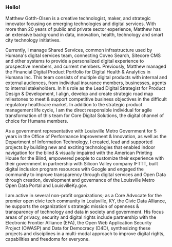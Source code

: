 ### Hello!


Matthew Gotth-Olsen is a creative technologist, maker, and strategic innovator focusing on emerging technologies and digital services. With more than 20 years of public and private sector experience, Matthew has an extensive background in data, innovation, health, technology and smart city technology initiatives.

Currently, I manage Shared Services, common infrastructure used by Humana's digital services team, connecting Coveo Search, Sitecore CMS and other systems to provide a personalized digital experience to prospective members, and current members. Previously, Matthew managed the Financial Digital Product Portfolio for Digital Health & Analytics in Humana Inc. This team consists of multiple digital products with internal and external audiences, from individual insurance members, businesses, agents to internal stakeholders. In his role as the Lead Digital Strategist for Product Design & Development, I align, develop and create strategic road map milestones to meet & support competitive business objectives in the difficult regulatory healthcare market. In addition to the strategic product management life cycle, I am the direct responsible individual for agile transformation of this team for Core Digital Solutions, the digital channel of choice for Humana members.

As a government representative with Louisville Metro Government for 5 years in the Office of Performance Improvement & Innovation, as well as the Department of Information Technology, I created, lead and supported projects by building new and exciting technologies that enabled indoor navigation for the blind & visually impaired with the American Printing House for the Blind, empowered people to customize their experience with their government in partnership with Silicon Valley company IFTTT, built digital inclusion program resources with Google and engaged the community to improve transparency through digital services and Open Data through creation, development and governance of the Louisville Metro Open Data Portal and LouisvilleKy.gov.

I am active in several non-profit organizations; as a Core Advocate for the premier open civic tech community in Louisville, KY, the Civic Data Alliance, he supports the organization's strategic mission of openness & transparency of technology and data in society and government. His focus areas of privacy, security and digital rights include partnership with the Electronic Frontier Alliance (EFA), the Open Web Application Security Project (OWASP) and Data for Democracy (D4D), synthesizing these projects and disciplines in a multi-modal approach to improve digital rights, capabilities and freedoms for everyone.

